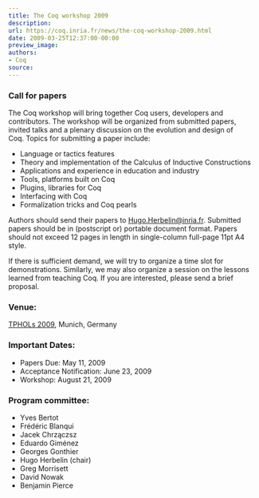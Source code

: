 ```yaml
---
title: The Coq workshop 2009
description:
url: https://coq.inria.fr/news/the-coq-workshop-2009.html
date: 2009-03-25T12:37:00-00:00
preview_image:
authors:
- Coq
source:
---
```



<h3>Call for papers</h3>
<p>The Coq workshop will bring together Coq users, developers and<br>
contributors. The workshop will be organized from submitted papers,<br>
invited talks and a plenary discussion on the evolution and design of<br>
Coq. Topics for submitting a paper include:</p>
<ul>
<li>Language or tactics features</li>
<li>Theory and implementation of the Calculus of Inductive Constructions</li>
<li>Applications and experience in education and industry</li>
<li>Tools, platforms built on Coq</li>
<li>Plugins, libraries for Coq</li>
<li>Interfacing with Coq</li>
<li>Formalization tricks and Coq pearls</li>
</ul>
<p>Authors should send their papers to <a href="mailto:Hugo.Herbelin@inria.fr">Hugo.Herbelin@inria.fr</a>. Submitted<br>
papers should be in (postscript or) portable document format. Papers<br>
should not exceed 12 pages in length in single-column full-page 11pt A4<br>
style.</p>
<p>If there is sufficient demand, we will try to organize a time slot for<br>
demonstrations. Similarly, we may also organize a session on the lessons<br>
learned from teaching Coq. If you are interested, please send a brief<br>
proposal.</p>
<h3>Venue:</h3>
<p> <a href="http://itp2013.inria.fr/history.html">TPHOLs 2009</a>, Munich, Germany</p>
<h3>Important Dates:</h3>
<ul>
<li>Papers Due: May 11, 2009</li>
<li>Acceptance Notification: June 23, 2009</li>
<li>Workshop: August 21, 2009</li>
</ul>
<h3>Program committee:</h3>
<ul>
<li>Yves Bertot</li>
<li>Frédéric Blanqui</li>
<li>Jacek Chrzączsz</li>
<li>Eduardo Giménez</li>
<li>Georges Gonthier</li>
<li>Hugo Herbelin (chair)</li>
<li>Greg Morrisett</li>
<li>David Nowak</li>
<li>Benjamin Pierce</li>
</ul>

 
